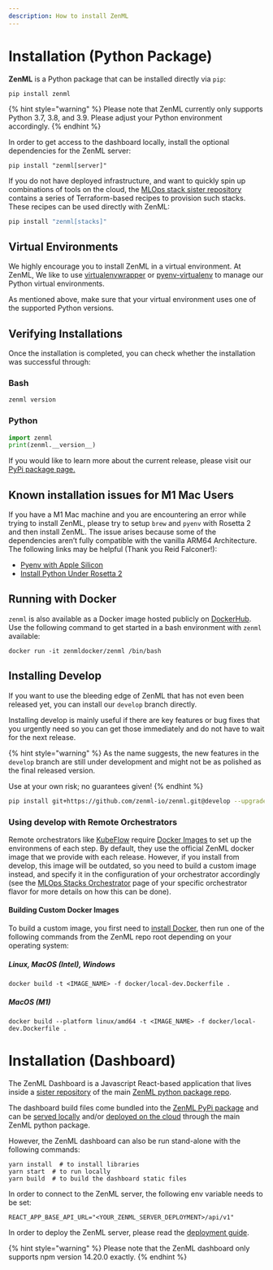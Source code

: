 ```yaml
---
description: How to install ZenML
---
```


# Installation (Python Package)

**ZenML** is a Python package that can be installed directly via `pip`:
```
pip install zenml
```

{% hint style="warning" %}
Please note that ZenML currently only supports Python 3.7, 3.8, and 3.9.
Please adjust your Python environment accordingly.
{% endhint %}

In order to get access to the dashboard locally, install the optional dependencies for the ZenML server:

```shell
pip install "zenml[server]"
```

If you do not have deployed infrastructure, and want to quickly spin up combinations of tools on the cloud, the [MLOps stack sister repository](https://github.com/zenml-io/mlops-stacks) contains a series of Terraform-based recipes to provision such stacks. These recipes can be used directly with ZenML:

```bash
pip install "zenml[stacks]"
```

## Virtual Environments

We highly encourage you to install ZenML in a virtual environment.
At ZenML, We like to use 
[virtualenvwrapper](https://virtualenvwrapper.readthedocs.io/en/latest/)
or [pyenv-virtualenv](https://github.com/pyenv/pyenv-virtualenv)
to manage our Python virtual environments.

As mentioned above, make sure that your virtual environment uses one of the
supported Python versions.

## Verifying Installations

Once the installation is completed, you can check whether the installation was successful through:

### Bash

```bash
zenml version
```

### Python

```python
import zenml
print(zenml.__version__)
```

If you would like to learn more about the current release, please visit our 
[PyPi package page.](https://pypi.org/project/zenml)

## Known installation issues for M1 Mac Users

If you have a M1 Mac machine and you are encountering an error while trying to install ZenML, 
please try to setup `brew` and `pyenv` with Rosetta 2 and then install ZenML. The issue arises because some of the dependencies 
aren’t fully compatible with the vanilla ARM64 Architecture. The following links may be helpful (Thank you Reid Falconer!):

- [Pyenv with Apple Silicon](http://sixty-north.com/blog/pyenv-apple-silicon.html)
- [Install Python Under Rosetta 2](https://medium.com/thinknum/how-to-install-python-under-rosetta-2-f98c0865e012)

## Running with Docker

`zenml` is also available as a Docker image hosted publicly on 
[DockerHub](https://hub.docker.com/r/zenmldocker/zenml). 
Use the following command to get started in a bash environment with `zenml` available:

```
docker run -it zenmldocker/zenml /bin/bash
```

## Installing Develop

If you want to use the bleeding edge of ZenML that has not even been released
yet, you can install our `develop` branch directly.

Installing develop is mainly useful if there are key features or bug fixes that
you urgently need so you can get those immediately and do not have to wait
for the next release.

{% hint style="warning" %}
As the name suggests, the new features in the `develop` branch are still under
development and might not be as polished as the final released version.

Use at your own risk; no guarantees given!
{% endhint %}

```bash
pip install git+https://github.com/zenml-io/zenml.git@develop --upgrade
```

### Using develop with Remote Orchestrators

Remote orchestrators like [KubeFlow](../mlops-stacks/orchestrators/kubeflow.md)
require [Docker Images](../developer-guide/advanced-usage/docker.md) to set up the
environmens of each step. By default, they use the official ZenML docker image
that we provide with each release. However, if you install from develop, this
image will be outdated, so you need to build a custom image instead, and
specify it in the configuration of your orchestrator accordingly (see the 
[MLOps Stacks Orchestrator](../mlops-stacks/orchestrators/orchestrators.md) 
page of your specific orchestrator flavor for more details on how this can be 
done).

#### Building Custom Docker Images

To build a custom image, you first need to
[install Docker](https://docs.docker.com/engine/install/), then run one of the
following commands from the ZenML repo root depending on your operating system:

##### Linux, MacOS (Intel), Windows

```
docker build -t <IMAGE_NAME> -f docker/local-dev.Dockerfile .
```

##### MacOS (M1)

```
docker build --platform linux/amd64 -t <IMAGE_NAME> -f docker/local-dev.Dockerfile .
```

# Installation (Dashboard)

The ZenML Dashboard is a Javascript React-based application that lives inside a [sister repository](https://github.com/zenml-io/zenml-dashboard) of the main [ZenML python package repo](https://github.com/zenml-io/zenml).

The dashboard build files come bundled into the [ZenML PyPi package](https://pypi.org/project/zenml/) and can be [served locally](../getting-started/deploying-zenml/using-cli.md) and/or [deployed on the cloud](../getting-started/deploying-zenml/deployment.md) through the main ZenML python package.

However, the ZenML dashboard can also be run stand-alone with the following commands:

```
yarn install  # to install libraries
yarn start  # to run locally
yarn build  # to build the dashboard static files
```

In order to connect to the ZenML server, the following env variable needs to be set:

```
REACT_APP_BASE_API_URL="<YOUR_ZENML_SERVER_DEPLOYMENT>/api/v1"
```

In order to deploy the ZenML server, please read the [deployment guide](../getting-started/deploying-zenml/deployment.md).

{% hint style="warning" %}
Please note that the ZenML dashboard only supports npm version 14.20.0 exactly.
{% endhint %}